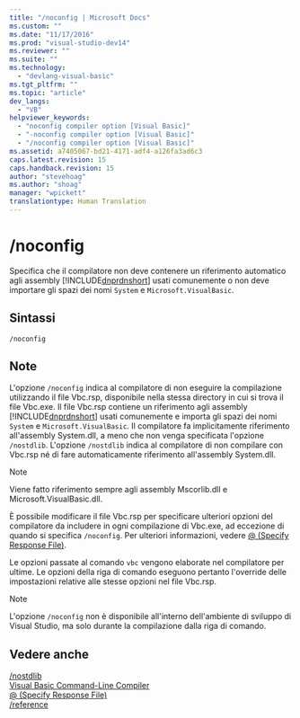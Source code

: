 ```yaml
---
title: "/noconfig | Microsoft Docs"
ms.custom: ""
ms.date: "11/17/2016"
ms.prod: "visual-studio-dev14"
ms.reviewer: ""
ms.suite: ""
ms.technology: 
  - "devlang-visual-basic"
ms.tgt_pltfrm: ""
ms.topic: "article"
dev_langs: 
  - "VB"
helpviewer_keywords: 
  - "noconfig compiler option [Visual Basic]"
  - "-noconfig compiler option [Visual Basic]"
  - "/noconfig compiler option [Visual Basic]"
ms.assetid: a7405067-bd21-4171-adf4-a126fa3ad6c3
caps.latest.revision: 15
caps.handback.revision: 15
author: "stevehoag"
ms.author: "shoag"
manager: "wpickett"
translationtype: Human Translation
---
```

# /noconfig
Specifica che il compilatore non deve contenere un riferimento automatico agli assembly [!INCLUDE[dnprdnshort](../../../csharp/getting-started/includes/dnprdnshort_md.md)] usati comunemente o non deve importare gli spazi dei nomi `System` e `Microsoft.VisualBasic`.  
  
## Sintassi  
  
```  
/noconfig  
```  
  
## Note  
 L'opzione `/noconfig` indica al compilatore di non eseguire la compilazione utilizzando il file Vbc.rsp, disponibile nella stessa directory in cui si trova il file Vbc.exe.  Il file Vbc.rsp contiene un riferimento agli assembly [!INCLUDE[dnprdnshort](../../../csharp/getting-started/includes/dnprdnshort_md.md)] usati comunemente e importa gli spazi dei nomi `System` e `Microsoft.VisualBasic`.  Il compilatore fa implicitamente riferimento all'assembly System.dll, a meno che non venga specificata l'opzione `/nostdlib`.  L'opzione `/nostdlib` indica al compilatore di non compilare con Vbc.rsp né di fare automaticamente riferimento all'assembly System.dll.  
  
> [!NOTE]
>  Viene fatto riferimento sempre agli assembly Mscorlib.dll e Microsoft.VisualBasic.dll.  
  
 È possibile modificare il file Vbc.rsp per specificare ulteriori opzioni del compilatore da includere in ogni compilazione di Vbc.exe, ad eccezione di quando si specifica `/noconfig`.  Per ulteriori informazioni, vedere [@ \(Specify Response File\)](../../../visual-basic/reference/command-line-compiler/specify-response-file.md).  
  
 Le opzioni passate al comando `vbc` vengono elaborate nel compilatore per ultime.  Le opzioni della riga di comando eseguono pertanto l'override delle impostazioni relative alle stesse opzioni nel file Vbc.rsp.  
  
> [!NOTE]
>  L'opzione `/noconfig` non è disponibile all'interno dell'ambiente di sviluppo di Visual Studio, ma solo durante la compilazione dalla riga di comando.  
  
## Vedere anche  
 [\/nostdlib](../../../visual-basic/reference/command-line-compiler/nostdlib.md)   
 [Visual Basic Command\-Line Compiler](../../../visual-basic/reference/command-line-compiler/index.md)   
 [@ \(Specify Response File\)](../../../visual-basic/reference/command-line-compiler/specify-response-file.md)   
 [\/reference](../../../visual-basic/reference/command-line-compiler/reference.md)